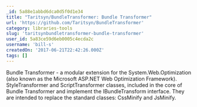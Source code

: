 ```yaml
---
_id: 5a88e1abbd6dca0d5f0d1e34
title: "Taritsyn/BundleTransformer: Bundle Transformer"
url: 'https://github.com/Taritsyn/BundleTransformer'
category: libraries-tools
slug: 'taritsynbundletransformer-bundle-transformer'
user_id: 5a83ce59d6eb0005c4ecda2c
username: 'bill-s'
createdOn: '2017-06-21T22:42:26.000Z'
tags: []
---
```


Bundle Transformer - a modular extension for the System.Web.Optimization (also known as the Microsoft ASP.NET Web Optimization Framework). StyleTransformer and ScriptTransformer classes, included in the core of Bundle Transformer and implement the IBundleTransform interface. They are intended to replace the standard classes: CssMinify and JsMinify.
